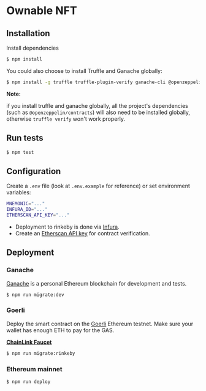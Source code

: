 # Ownable NFT

## Installation

Install dependencies

```bash
$ npm install
```

You could also choose to install Truffle and Ganache globally:

```bash
$ npm install -g truffle truffle-plugin-verify ganache-cli @openzeppelin/contracts
```

**Note:**

if you install truffle and ganache globally, all the project's dependencies (such as `@openzeppelin/contracts`) will also need to be installed globally, otherwise `truffle verify` won't work properly.

## Run tests

```bash
$ npm test
```

## Configuration

Create a `.env` file (look at `.env.example` for reference) or set environment variables:

```bash
MNEMONIC="..."
INFURA_ID="..."
ETHERSCAN_API_KEY="..."
```

- Deployment to rinkeby is done via [Infura](https://infura.io/).
- Create an [Etherscan API key](https://etherscan.io/myapikey) for contract verification.

## Deployment

### Ganache

[Ganache](https://www.trufflesuite.com/ganache) is a personal Ethereum blockchain for development and
tests.

```bash
$ npm run migrate:dev
```

### Goerli

Deploy the smart contract on the [Goerli](https://goerli.etherscan.io/) Ethereum testnet. Make sure your wallet has enough ETH
to pay for the GAS.

**[ChainLink Faucet](https://faucets.chain.link/)**

```bash
$ npm run migrate:rinkeby
```

### Ethereum mainnet

```bash
$ npm run deploy
```
